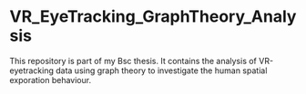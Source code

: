 # VR_EyeTracking_GraphTheory_Analysis
This repository is part of my Bsc thesis. It contains the analysis of VR-eyetracking data using graph theory to investigate the human spatial exporation behaviour. 
